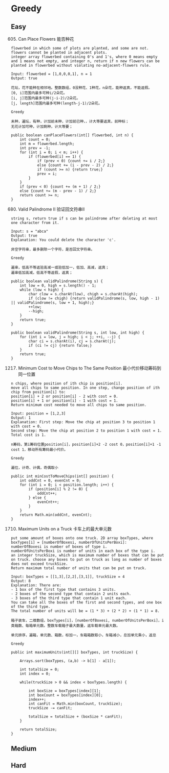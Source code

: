 # Greedy

## Easy

605. Can Place Flowers 能否种花

```
flowerbed in which some of plots are planted, and some are not. flowers cannot be planted in adjacent plots.
integer array flowerbed containing 0's and 1's, where 0 means empty and 1 means not empty, and integer n, return if n new flowers can be planted in flowerbed without violating no-adjacent-flowers rule.

Input: flowerbed = [1,0,0,0,1], n = 1
Output: true
```
```
花坛，花不能种在相邻地。整数数组，0没种花、1种花，n朵花，能种返真，不能返假。
[0, i]范围内最多可种i/2朵花。
[i, j]范围内最多可种(j-i-2)/2朵花。
[j, length]范围内最多可种(length-j-1)/2朵花。
```

```Greedy```
```
未种，遍坛，有种，计加前未种，计加前已种，，计大等要返真，前种标；
无花计加可种，计加剩种，计大等要；
```
```
public boolean canPlaceFlowers(int[] flowerbed, int n) {
    int count = 0;
    int m = flowerbed.length;
    int prev = -1;
    for (int i = 0; i < m; i++) {
        if (flowerbed[i] == 1) {
            if (prev < 0) {count += i / 2;}
            else {count += (i - prev - 2) / 2;}
            if (count >= n) {return true;}
            prev = i;
        }
    }
    if (prev < 0) {count += (m + 1) / 2;}
    else {count += (m - prev - 1) / 2;}
    return count >= n;
}
```

680. Valid Palindrome II 验证回文符串II

```
string s, return true if s can be palindrome after deleting at most one character from it.

Input: s = "abca"
Output: true
Explanation: You could delete the character 'c'.
```
```
非空字符串，最多删除一个字符，是否回文字符串。
```

```Greedy```
```
遍串，低高不等返验高减一或验低加一，低加、高减，返真；
遍串低加高减，低高不等返假，返真；
```
```
public boolean validPalindrome(String s) {
    int low = 0, high = s.length() - 1;
    while (low < high) {
        char clow = s.charAt(low), chigh = s.charAt(high);
        if (clow != chigh) {return validPalindrome(s, low, high - 1) || validPalindrome(s, low + 1, high);}
        ++low;
        --high;
    }
    return true;
}

public boolean validPalindrome(String s, int low, int high) {
    for (int i = low, j = high; i < j; ++i, --j) {
        char ci = s.charAt(i), cj = s.charAt(j);
        if (ci != cj) {return false;}
    }
    return true;
}
```

1217. Minimum Cost to Move Chips to The Same Position 最小代价移动筹码到同一位置

```
n chips, where position of ith chip is position[i].
move all chips to same position. In one step, change position of ith chip from position[i] to:
position[i] + 2 or position[i] - 2 with cost = 0.
position[i] + 1 or position[i] - 1 with cost = 1.
Return minimum cost needed to move all chips to same position.

Input: position = [1,2,3]
Output: 1
Explanation: First step: Move the chip at position 3 to position 1 with cost = 0.
Second step: Move the chip at position 2 to position 1 with cost = 1.
Total cost is 1.
```
```
n筹码，第i筹码位置position[i]，position[i]+2 -2 cost 0，position[i]+1 -1 cost 1，移动所有筹码最小代价。
```

```Greedy```
```
遍位，计奇、计偶，奇偶取小
```
```
public int minCostToMoveChips(int[] position) {
    int oddCnt = 0, evenCnt = 0;
    for (int i = 0; i < position.length; i++) {
        if (position[i] % 2 != 0) {
            oddCnt++;
        } else {
            evenCnt++;
        }
    }
    return Math.min(oddCnt, evenCnt);
}
```

1710. Maximum Units on a Truck 卡车上的最大单元数

```
put some amount of boxes onto one truck. 2D array boxTypes, where boxTypes[i] = [numberOfBoxesi, numberOfUnitsPerBoxi]:
numberOfBoxesi is number of boxes of type i.
numberOfUnitsPerBoxi is number of units in each box of the type i.
an integer truckSize, which is maximum number of boxes that can be put on truck. choose any boxes to put on truck as long as number of boxes does not exceed truckSize.
Return maximum total number of units that can be put on truck.

Input: boxTypes = [[1,3],[2,2],[3,1]], truckSize = 4
Output: 8
Explanation: There are:
- 1 box of the first type that contains 3 units.
- 2 boxes of the second type that contain 2 units each.
- 3 boxes of the third type that contain 1 unit each.
You can take all the boxes of the first and second types, and one box of the third type.
The total number of units will be = (1 * 3) + (2 * 2) + (1 * 1) = 8.
```
```
箱子装车，二维数组，boxTypes[i]，[numberOfBoxesi, numberOfUnitsPerBoxi]，i类箱数、每箱单元数。整数车载箱子最大数量，返车载单元最大数。
```

```
单元排序，遍箱，单元数、箱数，标加一，车箱箱数取小，车箱减小，总加单元乘小，返总
```

```Greedy```
```
public int maximumUnits(int[][] boxTypes, int truckSize) {

    Arrays.sort(boxTypes, (a,b) -> b[1] - a[1]);

    int totalSize = 0;
    int index = 0;

    while(truckSize > 0 && index < boxTypes.length) {

        int boxSize = boxTypes[index][1];
        int boxCount = boxTypes[index][0];
        index++;
        int canFit = Math.min(boxCount, truckSize);
        truckSize -= canFit;

        totalSize = totalSize + (boxSize * canFit);
    }

    return totalSize;
}
```

## Medium


## Hard